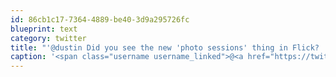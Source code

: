 ```yaml
---
id: 86cb1c17-7364-4889-be40-3d9a295726fc
blueprint: text
category: twitter
title: "'@dustin Did you see the new 'photo sessions' thing in Flick?  Sounds familiar ;) flickr.com/photosession"
caption: '<span class="username username_linked">@<a href="https://twitter.com/dustin" title="dustin senos">dustin</a></span> Did you see the new ''photo sessions'' thing in Flick?  Sounds familiar ;) <a href="http://www.flickr.com/photosession" title="http://www.flickr.com/photosession" class="link link_untco">flickr.com/photosession</a>'
---
```

